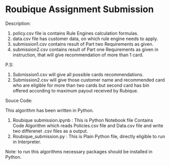 # Roubique Assignment Submission

Description:

1. policy.csv file is contains Rule Engines calculation formulas.
2. data.csv file has customer data, on which rule engine needs to apply.
3. submission1.csv contains result of Part two Requirements as given.
4. submission2.csv contains result of Part one Requirements as given in instruction, that will give recommendation of more than 1 card.

P.S:
1. Submission1.csv will give all possible cards recommendations.
2. Submission2.csv will give those customer name and recommended card who are eligible for more than two cards but second card has bin offered according to maximum payout received by Rubique.

Souce Code:

This algorithm has been written in Python.
1. Roubique submission.ipynb : This is Python Notebook file Contains Code Algorithm which reads Policies.csv file and Data.csv file and write two differenet .csv files as a output.
2. Roubique_submission.py : This is Plain Python file, directly eligible to run in Interpreter.

Note: to run this algorithms necessary packages should be installed in Python.
